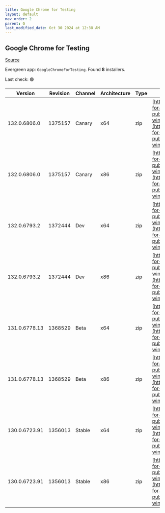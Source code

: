 ```yaml
---
title: Google Chrome for Testing
layout: default
nav_order: 2
parent: G
last_modified_date: Oct 30 2024 at 12:38 AM
---
```


## Google Chrome for Testing

[Source](https://googlechromelabs.github.io/chrome-for-testing/)

Evergreen app: `GoogleChromeForTesting`. Found **8** installers.

Last check: 🟢

| Version       | Revision | Channel | Architecture | Type | URI                                                                                                                                                                                            |
| ------------- | -------- | ------- | ------------ | ---- | ---------------------------------------------------------------------------------------------------------------------------------------------------------------------------------------------- |
| 132.0.6806.0  | 1375157  | Canary  | x64          | zip  | [https://storage.googleapis.com/chrome-for-testing-public/132.0.6806.0/win64/chrome-win64.zip](https://storage.googleapis.com/chrome-for-testing-public/132.0.6806.0/win64/chrome-win64.zip)   |
| 132.0.6806.0  | 1375157  | Canary  | x86          | zip  | [https://storage.googleapis.com/chrome-for-testing-public/132.0.6806.0/win32/chrome-win32.zip](https://storage.googleapis.com/chrome-for-testing-public/132.0.6806.0/win32/chrome-win32.zip)   |
| 132.0.6793.2  | 1372444  | Dev     | x64          | zip  | [https://storage.googleapis.com/chrome-for-testing-public/132.0.6793.2/win64/chrome-win64.zip](https://storage.googleapis.com/chrome-for-testing-public/132.0.6793.2/win64/chrome-win64.zip)   |
| 132.0.6793.2  | 1372444  | Dev     | x86          | zip  | [https://storage.googleapis.com/chrome-for-testing-public/132.0.6793.2/win32/chrome-win32.zip](https://storage.googleapis.com/chrome-for-testing-public/132.0.6793.2/win32/chrome-win32.zip)   |
| 131.0.6778.13 | 1368529  | Beta    | x64          | zip  | [https://storage.googleapis.com/chrome-for-testing-public/131.0.6778.13/win64/chrome-win64.zip](https://storage.googleapis.com/chrome-for-testing-public/131.0.6778.13/win64/chrome-win64.zip) |
| 131.0.6778.13 | 1368529  | Beta    | x86          | zip  | [https://storage.googleapis.com/chrome-for-testing-public/131.0.6778.13/win32/chrome-win32.zip](https://storage.googleapis.com/chrome-for-testing-public/131.0.6778.13/win32/chrome-win32.zip) |
| 130.0.6723.91 | 1356013  | Stable  | x64          | zip  | [https://storage.googleapis.com/chrome-for-testing-public/130.0.6723.91/win64/chrome-win64.zip](https://storage.googleapis.com/chrome-for-testing-public/130.0.6723.91/win64/chrome-win64.zip) |
| 130.0.6723.91 | 1356013  | Stable  | x86          | zip  | [https://storage.googleapis.com/chrome-for-testing-public/130.0.6723.91/win32/chrome-win32.zip](https://storage.googleapis.com/chrome-for-testing-public/130.0.6723.91/win32/chrome-win32.zip) |
